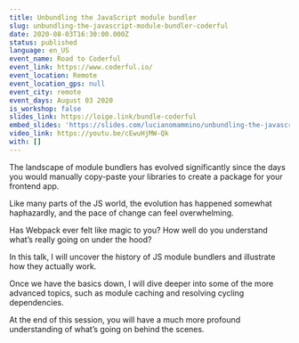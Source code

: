 ```yaml
---
title: Unbundling the JavaScript module bundler
slug: unbundling-the-javascript-module-bundler-coderful
date: 2020-08-03T16:30:00.000Z
status: published
language: en_US
event_name: Road to Coderful
event_link: https://www.coderful.io/
event_location: Remote
event_location_gps: null
event_city: remote
event_days: August 03 2020
is_workshop: false
slides_link: https://loige.link/bundle-coderful
embed_slides: 'https://slides.com/lucianomammino/unbundling-the-javascript-module-bundler-coderful/embed'
video_link: https://youtu.be/cEwuHjMW-Qk
with: []
---
```


The landscape of module bundlers has evolved significantly since the days you would manually copy-paste your libraries to create a package for your frontend app.

Like many parts of the JS world, the evolution has happened somewhat haphazardly, and the pace of change can feel overwhelming.

Has Webpack ever felt like magic to you? How well do you understand what’s really going on under the hood?

In this talk, I will uncover the history of JS module bundlers and illustrate how they actually work.

Once we have the basics down, I will dive deeper into some of the more advanced topics, such as module caching and resolving cycling dependencies.

At the end of this session, you will have a much more profound understanding of what’s going on behind the scenes.
